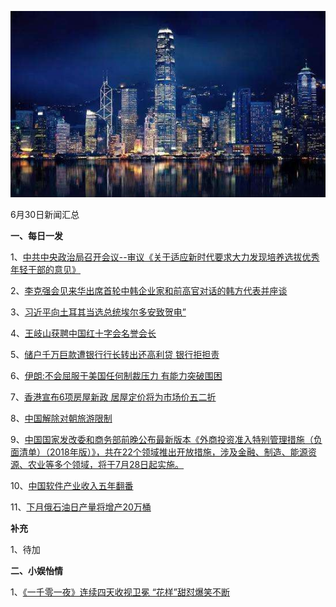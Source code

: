 ![06_27](.\06_30.jpg)

6月30日新闻汇总

**一、每日一发**

1、[中共中央政治局召开会议--审议《关于适应新时代要求大力发现培养选拔优秀年轻干部的意见》 ](http://paper.people.com.cn/rmrb/html/2018-06/30/nw.D110000renmrb_20180630_3-01.htm)

2、[李克强会见来华出席首轮中韩企业家和前高官对话的韩方代表并座谈](http://paper.people.com.cn/rmrb/html/2018-06/30/nw.D110000renmrb_20180630_4-01.htm)

3、[习近平向土耳其当选总统埃尔多安致贺电”](http://paper.people.com.cn/rmrb/html/2018-06/30/nw.D110000renmrb_20180630_1-01.htm)

4、[王岐山获聘中国红十字会名誉会长](http://paper.people.com.cn/rmrb/html/2018-06/30/nw.D110000renmrb_20180630_1-02.htm)

5、[储户千万巨款遭银行行长转出还高利贷 银行拒担责](http://news.163.com/18/0630/01/DLGT4RDP000187VI.html)

6、[伊朗:不会屈服于美国任何制裁压力 有能力突破围困](http://news.163.com/18/0630/07/DLHJB35F00018AOQ.html)

7、[香港宣布6项房屋新政 居屋定价将为市场价五二折](http://news.163.com/18/0629/20/DLGDNHAM0001875N.html)

8、[中国解除对朝旅游限制](http://www.zaobao.com/news/china/story20180630-871295)

9、[中国国家发改委和商务部前晚公布最新版本《外商投资准入特别管理措施（负面清单）（2018年版）》，共在22个领域推出开放措施，涉及金融、制造、能源资源、农业等多个领域，将于7月28日起实施。](http://www.zaobao.com/zfinance/news/story20180630-871364)

10、[中国软件产业收入五年翻番](http://www.zaobao.com/realtime/china/story20180629-871211)

11、[下月俄石油日产量将增产20万桶](http://www.zaobao.com/realtime/world/story20180629-871234)



**补充**

1、待加



**二、小娱怡情**

1、[《一千零一夜》连续四天收视卫冕 “花样”甜怼爆笑不断](http://tv.67.com/dsph/2018/06/29/922536.html)